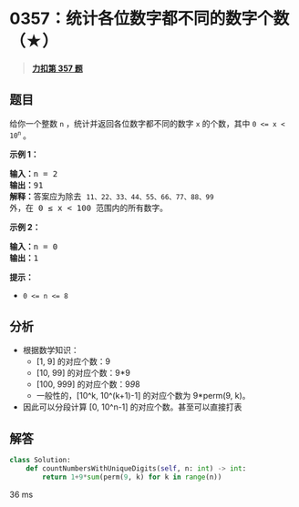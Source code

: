 # 0357：统计各位数字都不同的数字个数（★）


> <u>**[力扣第 357 题](https://leetcode.cn/problems/count-numbers-with-unique-digits/)**</u>

## 题目

给你一个整数 <code>n</code> ，统计并返回各位数字都不同的数字 <code>x</code> 的个数，其中 <code>0 &lt;= x &lt; 10<sup>n</sup></code><sup> </sup>。
<div class="original__bRMd">
<div>


<p><strong>示例 1：</strong></p>

<pre>
<strong>输入：</strong>n = 2
<strong>输出：</strong>91
<strong>解释：</strong>答案应为除去 <code>11、22、33、44、55、66、77、88、99 </code>外，在 0 ≤ x &lt; 100 范围内的所有数字。
</pre>

<p><strong>示例 2：</strong></p>

<pre>
<strong>输入：</strong>n = 0
<strong>输出：</strong>1
</pre>
</div>
</div>



<p><strong>提示：</strong></p>

<ul>
<li><code>0 &lt;= n &lt;= 8</code></li>
</ul>


## 分析

- 根据数学知识：
	- [1, 9] 的对应个数：9
	- [10, 99] 的对应个数：9*9
	- [100, 999] 的对应个数：9*9*8
	- 一般性的，[10^k, 10^(k+1)-1] 的对应个数为 9*perm(9, k)。
- 因此可以分段计算 [0, 10^n-1] 的对应个数。甚至可以直接打表

## 解答

```python
class Solution:
    def countNumbersWithUniqueDigits(self, n: int) -> int:
        return 1+9*sum(perm(9, k) for k in range(n))
```
36 ms

